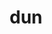 ---
category: 3-letters
denotation: null
name: dun
reference_link: https://www.etymonline.com/word/dun
root_language: null
root_name: null
title: dun
type: free
word_sums:
- respelling: dun
  sum: 'Dun + '
---